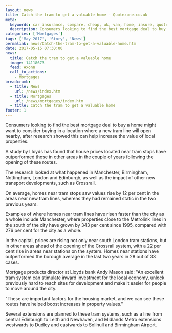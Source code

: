 ```yaml
---
layout: news
title: Catch the tram to get a valuable home - Quotezone.co.uk
meta:
  keywords: car insurance, compare, cheap, uk, van, home, insure, quotes, online, comparison, bike, loans, life
  description: Consumers looking to find the best mortgage deal to buy a home might want to consider buying in a location where a new tram line will open nearby, after research showed this can help increase the value of local properties
categories: ['Mortgages']
tags: ['May 2017', 'Story', 'News']
permalink: news/Catch-the-tram-to-get-a-valuable-home.htm
date: 2017-05-15 07:30:00
news:
  title: Catch the tram to get a valuable home
  image: 14118673
  feed: Axonn
  call_to_actions:
    - Mortgages
breadcrumb:
  - title: News
    url: /news/index.htm
  - title: Mortgages
    url: /news/mortgages/index.htm
  - title: Catch the tram to get a valuable home
footer: 1
---
```


Consumers looking to find the best mortgage deal to buy a home might want to consider buying in a location where a new tram line will open nearby, after research showed this can help increase the value of local properties.

A study by Lloyds has found that house prices located near tram stops have outperformed those in other areas in the couple of years following the opening of these routes.&nbsp;

The research looked at what happened in Manchester, Birmingham, Nottingham, London and Edinburgh, as well as the impact of other new transport developments, such as Crossrail.

On average, homes near tram stops saw values rise by 12 per cent in the areas near new tram lines, whereas they had remained static in the two previous years.&nbsp;

Examples of where homes near tram lines have risen faster than the city as a whole include Manchester, where properties close to the Metrolink lines in the south of the city have grown by 343 per cent since 1995, compared with 276 per cent for the city as a whole. &nbsp;

In the capital, prices are rising not only near south London tram stations, but in other areas ahead of the opening of the Crossrail system, with a 22 per cent rise in areas near stations on the system. Homes near stations have outperformed the borough average in the last two years in 28 out of 33 cases.&nbsp;

Mortgage products director at Lloyds bank Andy Mason said: &quot;An excellent tram system can stimulate inward investment for the local economy, unlock previously hard to reach sites for development and make it easier for people to move around the city.

&quot;These are important factors for the housing market, and we can see these routes have helped boost increases in property values.&quot;

Several extensions are planned to these tram systems, such as a line from central Edinburgh to Leith and Newhaven, and Midlands Metro extensions westwards to Dudley and eastwards to Solihull and Birmingham Airport.
